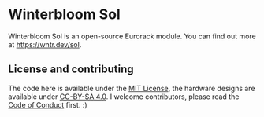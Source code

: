# Winterbloom Sol

Winterbloom Sol is an open-source Eurorack module. You can find out more at https://wntr.dev/sol.

## License and contributing

The code here is available under the [MIT License](firmware/LICENSE), the hardware designs are available under [CC-BY-SA 4.0](hardware/LICENSE). I welcome contributors, please read the [Code of Conduct](CODE_OF_CONDUCT.md) first. :)

